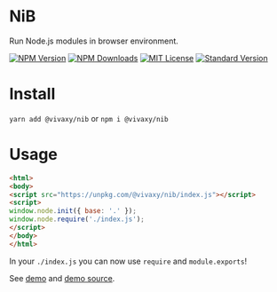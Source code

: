 # NiB

Run Node.js modules in browser environment.

[![NPM Version][npm-version-image]][npm-url]
[![NPM Downloads][npm-downloads-image]][npm-url]
[![MIT License][license-image]][license-url]
[![Standard Version][standard-version-image]][standard-version-url]

# Install

`yarn add @vivaxy/nib` or `npm i @vivaxy/nib`

# Usage

```html
<html>
<body>
<script src="https://unpkg.com/@vivaxy/nib/index.js"></script>
<script>
window.node.init({ base: '.' });
window.node.require('./index.js');
</script>
</body>
</html>
```

In your `./index.js` you can now use `require` and `module.exports`!

See [demo](https://vivaxy.github.io/NiB/demo/index.html) and [demo source](./demo).

[npm-version-image]: https://img.shields.io/npm/v/@vivaxy/nib.svg?style=flat-square
[npm-url]: https://www.npmjs.com/package/@vivaxy/nib
[npm-downloads-image]: https://img.shields.io/npm/dt/@vivaxy/nib.svg?style=flat-square
[license-image]: https://img.shields.io/npm/l/@vivaxy/nib.svg?style=flat-square
[license-url]: LICENSE
[standard-version-image]: https://img.shields.io/badge/release-standard%20version-brightgreen.svg?style=flat-square
[standard-version-url]: https://github.com/conventional-changelog/standard-version
